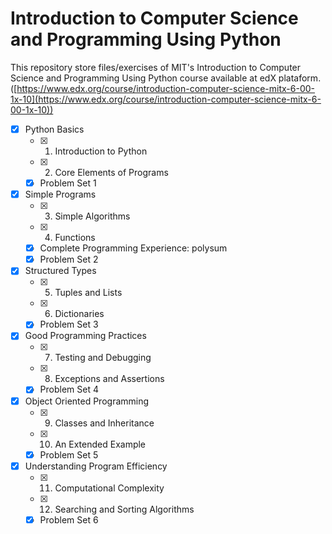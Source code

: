 # Introduction to Computer Science and Programming Using Python

This repository store files/exercises of MIT's Introduction to Computer Science and Programming Using Python course available at edX plataform. ([https://www.edx.org/course/introduction-computer-science-mitx-6-00-1x-10](https://www.edx.org/course/introduction-computer-science-mitx-6-00-1x-10))

- [x] Python Basics
    - [x] 1. Introduction to Python
    - [x] 2. Core Elements of Programs
    - [x] Problem Set 1

- [x] Simple Programs
    - [x] 3. Simple Algorithms
    - [x] 4. Functions 
    - [x] Complete Programming Experience: polysum
    - [x] Problem Set 2

- [x] Structured Types
    - [x] 5. Tuples and Lists
    - [x] 6. Dictionaries
    - [x] Problem Set 3

- [x] Good Programming Practices
    - [x] 7. Testing and Debugging
    - [x] 8. Exceptions and Assertions
    - [x] Problem Set 4

- [x] Object Oriented Programming
    - [x] 9. Classes and Inheritance
    - [x] 10. An Extended Example
    - [x] Problem Set 5

- [x] Understanding Program Efficiency
    - [x] 11. Computational Complexity
    - [x] 12. Searching and Sorting Algorithms
    - [x] Problem Set 6
